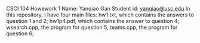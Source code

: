 CSCI 104 Howework 1
Name: Yanqiao Gan
Student id: yanqiao@usc.edu
In this repository, I have four main files: 
hw1.txt, which contains the answers to question 1 and 2;
hw1p4.pdf, which contains the answer to question 4;
wsearch.cpp, the program for question 5;
teams.cpp, the program for question 6;